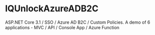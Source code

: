 # IQUnlockAzureADB2C
ASP.NET Core 3.1 / SSO / Azure AD B2C / Custom Policies. A demo of 6 applications - MVC / API / Console App / Azure Function
